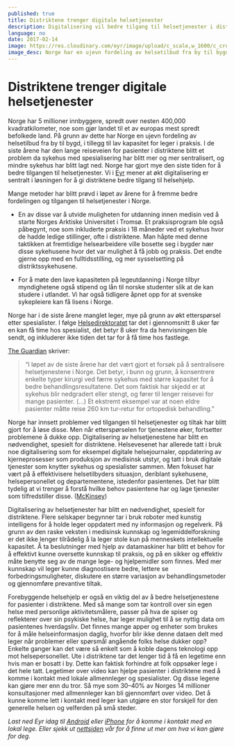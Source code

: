 ```yaml
---
published: true
title: Distriktene trenger digitale helsetjenester
description: Digitalisering vil bedre tilgang til helsetjenester i distriktene.
language: no
date: 2017-02-14
image: https://res.cloudinary.com/eyr/image/upload/c_scale,w_1600/c_crop,h_900,w_1600/v1489571586/90kxrqksmc-asgeir-pall-juliusson_o5otwk.jpg
image_desc: Norge har en ujevn fordeling av helsetilbud fra by til bygd
---
```


# Distriktene trenger digitale helsetjenester

Norge har 5 millioner innbyggere, spredt over nesten 400,000 kvadratkilometer, noe som gjør landet til et av europas mest spredt befolkede land. På grunn av dette har Norge en ujevn fordeling av helsetilbud fra by til bygd, i tillegg til lav kapasitet for leger i praksis. I de siste årene har den lange reiseveien for pasienter i distriktene blitt et problem da sykehus med spesialisering har blitt mer og mer sentralisert, og mindre sykehus har blitt lagt ned. Norge har gjort mye den siste tiden for å bedre tilgangen til helsetjenester. Vi i [Eyr](https://eyr.md/) mener at økt digitalisering er sentralt i løsningen for å gi distriktene bedre tilgang til helsehjelp.

Mange metoder har blitt prøvd i løpet av årene for å fremme bedre fordelingen og tilgangen til helsetjenester i Norge.


- En av disse var å utvide muligheten for utdanning innen medisin ved å starte Norges Arktiske Universitet i Tromsø. Et praksisprogram ble også påbegynt, noe som inkluderte praksis i 18 måneder ved et sykehus hvor de hadde ledige stillinger, ofte i distriktene. Man håpte med denne taktikken at fremtidige helsearbeidere ville bosette seg i bygder nær disse sykehusene hvor det var mulighet å få jobb og praksis. Det endte gjerne opp med en fulltidsstilling, og mer sysselsetting på distriktssykehusene.


- For å møte den lave kapasiteten på legeutdanning i Norge tilbyr myndighetene også stipend og lån til norske studenter slik at de kan studere i utlandet. Vi har også tidligere åpnet opp for at svenske sykepleiere kan få lisens i Norge.

Norge har i de siste årene manglet leger, mye på grunn av økt etterspørsel etter spesialister. I følge [Helsedirektoratet](https://helsedirektoratet.no/Lists/Publikasjoner/Attachments/1164/ventetider-og-pasientrettigheter2015-versjon-april2016.pdf) tar det i gjennomsnitt 8 uker før en kan få time hos spesialist, det betyr 8 uker fra da henvisningen ble sendt, og inkluderer ikke tiden det tar for å få time hos fastlege.

[The Guardian](https://www.theguardian.com/healthcare-network/2016/jun/15/norway-centralised-healthcare-nhs-hospitals) skriver:


> “I løpet av de siste årene har det vært gjort et forsøk på å sentralisere helsetjenestene i Norge. Det betyr, i bunn og grunn, å konsentrere enkelte typer kirurgi ved færre sykehus med større kapasitet for å bedre behandlingsresultatene. Det som faktisk har skjedd er at sykehus blir nedgradert eller stengt, og fører til lenger reisevei for mange pasienter. (…) Et ekstremt eksempel var at noen eldre pasienter måtte reise 260 km tur-retur for ortopedisk behandling.”

Norge har innsett problemer ved tilgangen til helsetjenester og tiltak har blitt gjort for å løse disse. Men når etterspørselen for tjenestene øker, fortsetter problemene å dukke opp. Digitalisering av helsetjenestene har blitt en nødvendighet, spesielt for distriktene. Helsevesenet har allerede tatt i bruk noe digitalisering som for eksempel digitale helsejournaler, oppdatering av kjerneprosesser som produksjon av medisinsk utstyr, og tatt i bruk digitale tjenester som knytter sykehus og spesialister sammen. Men fokuset har vært på å effektivisere helsetilbyders situasjon, deriblant sykehusene, helsepersonellet og departementene, istedenfor pasientenes. Det har blitt tydelig at vi trenger å forstå hvilke behov pasientene har og lage tjenester som tilfredstiller disse. ([McKinsey](http://www.mckinsey.com/industries/healthcare-systems-and-services/our-insights/healthcares-digital-future))

Digitalisering av helsetjenester har blitt en nødvendighet, spesielt for distriktene. Flere selskaper begynner tar i bruk roboter med kunstig intelligens for å holde leger oppdatert med ny informasjon og regelverk. På grunn av den raske veksten i medisinsk kunnskap og legemiddelforskning er det ikke lenger tilrådelig å la leger stole kun på menneskets intellektuelle kapasitet. Å ta beslutninger med hjelp av datamaskiner har blitt et behov for å effektivt kunne oversette kunnskap til praksis, og på en sikker og effektiv måte benytte seg av de mange lege- og hjelpemidler som finnes. Med mer kunnskap vil leger kunne diagnostisere bedre, lettere se forbedringsmuligheter, diskutere en større variasjon av behandlingsmetoder og gjennomføre prevantive tiltak.

Forebyggende helsehjelp er også en viktig del av å bedre helsetjenestene for pasienter i distriktene. Med så mange som tar kontroll over sin egen helse med personlige aktivitetsmålere, passer på hva de spiser og reflekterer over sin psykiske helse, har leger mulighet til å se nyttig data om pasientenes hverdagsliv. Det finnes mange apper og enheter som brukes for å måle helseinformasjon daglig, hvorfor blir ikke denne dataen delt med leger når problemer eller spørsmål angående folks helse dukker opp? Enkelte ganger kan det være så enkelt som å koble dagens teknologi opp mot helsepersonellet. Ute i distriktene tar det lenger tid å få en legetime enn hvis man er bosatt i by. Dette kan faktisk forhindre at folk oppsøker lege i det hele tatt. Legetimer over video kan hjelpe pasienter i distriktene med å komme i kontakt med lokale allmennleger og spesialister. Og disse legene kan gjøre mer enn du tror. Så mye som 30–40% av Norges 14 millioner konsultasjoner med allmennleger kan bli gjennomført over video. Det å kunne komme lett i kontakt med leger kan utgjøre en stor forskjell for den generelle helsen og velferden på små steder.

*Last ned Eyr idag til* [*Android*](https://play.google.com/store/apps/details?id=com.eyr) *eller* [*iPhone*](https://itunes.apple.com/no/app/eyr-legetime-over-video-og/id1106406058?l=nb&mt=8) *for å komme i kontakt med en lokal lege. Eller sjekk ut* [*nettsiden*](https://eyr.md/) *vår for å finne ut mer om hva vi kan gjøre for deg.*
